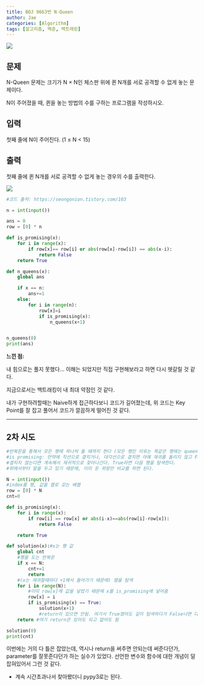 ```yaml
---
title: BOJ 9663번 N-Queen
author: Jae
categories: [Algorithm]
tags: [알고리즘, 백준, 백트래킹]
---
```


![](https://images.velog.io/images/a87380/post/8191ffd6-8365-40e3-93ed-531c2d65323b/image.png)

## 문제

N-Queen 문제는 크기가 N × N인 체스판 위에 퀸 N개를 서로 공격할 수 없게 놓는 문제이다.

N이 주어졌을 때, 퀸을 놓는 방법의 수를 구하는 프로그램을 작성하시오.

## 입력

첫째 줄에 N이 주어진다. (1 ≤ N < 15)

## 출력

첫째 줄에 퀸 N개를 서로 공격할 수 없게 놓는 경우의 수를 출력한다.

![](https://images.velog.io/images/a87380/post/25a85192-1f79-4359-9b1e-ae39be20f861/image.png)

```python
#코드 출처: https://seongonion.tistory.com/103

n = int(input())

ans = 0
row = [0] * n

def is_promising(x):
    for i in range(x):
        if row[x]== row[i] or abs(row[x]-row[i]) == abs(x-i):
            return False
    return True

def n_queens(x):
    global ans

    if x == n:
        ans+=1
    else:
        for i in range(n):
            row[x]=i
            if is_promising(x):
                n_queens(x+1)


n_queens(0)
print(ans)
```

**느낀 점:**

내 힘으로는 풀지 못했다... 이해는 되었지만 직접 구현해보라고 하면 다시 헷갈릴 것 같다.

지금으로서는 백트래킹이 내 최대 약점인 것 같다.

내가 구현하려할때는 Naive하게 접근하다보니 코드가 길어졌는데, 위 코드는 Key Point를 잘 잡고 풀어서 코드가 깔끔하게 떨어진 것 같다.

---

## **2차 시도**

```python
#반복문을 통해서 모든 행에 하나씩 둘 때까지 한다 (모든 행인 이유는 똑같은 행에는 queen이 존재할 수 없기 때문)
#is promising: 만약에 직선으로 곂치거나, 대각선으로 곂치면 아예 재귀를 돌리지 않고 False를 return하고 다음 열을 탐색한다.
#곂치지 않는다면 계속해서 재귀적으로 찾아나간다. True라면 다음 행을 탐색한다.
#위에서부터 말을 두고 있기 때문에, 이미 둔 위랑만 비교를 하면 된다.

N = int(input())
#index를 행, 값을 열로 갖는 배열
row = [0] * N
cnt=0

def is_promising(x):
    for i in range(x):
        if row[i] == row[x] or abs(i-x)==abs(row[i]-row[x]):
            return False

    return True

def solution(x):#x는 행 값
    global cnt
    #행을 도는 반복문
    if x == N:
        cnt+=1
        return
    #(x는 재귀할때마다 +1해서 들어가기 때문에) 열을 탐색
    for i in range(N):
        #이미 row[x]에 값을 넣었기 때문에 x를 is_promising에 넣어줌
        row[x] = i
        if is_promising(x) == True:
            solution(x+1)
            #return이 있으면 안됨. 여기서 True였어도 깊이 탐색하다가 False나면 다시 for문 돌아야 해서
    return #여기 return은 있어도 되고 없어도 됨

solution(0)
print(cnt)
```

이번에는 거의 다 틀은 잡았는데, 역시나 return을 써주면 안되는데 써준다던가, parameter를 잘못준다던가 하는 실수가 있었다.
선언한 변수와 함수에 대한 개념이 덜 잡혀있어서 그런 것 같다.

- 계속 시간초과나서 찾아봤더니 pypy3로는 된다.
